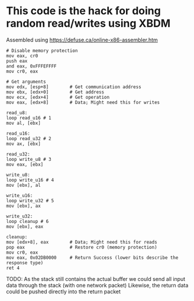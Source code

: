 # This code is the hack for doing random read/writes using XBDM

Assembled using https://defuse.ca/online-x86-assembler.htm

```
# Disable memory protection
mov eax, cr0
push eax
and eax, 0xFFFEFFFF
mov cr0, eax

# Get arguments
mov edx, [esp+8]        # Get communication address
mov ebx, [edx+0]        # Get address
mov ecx, [edx+4]        # Get operation
mov eax, [edx+8]        # Data; Might need this for writes

read_u8:
loop read_u16 # 1
mov al, [ebx]

read_u16:
loop read_u32 # 2
mov ax, [ebx]

read_u32:
loop write_u8 # 3
mov eax, [ebx]

write_u8:
loop write_u16 # 4
mov [ebx], al

write_u16:
loop write_u32 # 5
mov [ebx], ax

write_u32:
loop cleanup # 6
mov [ebx], eax

cleanup:
mov [edx+8], eax        # Data; Might need this for reads
pop eax                 # Restore cr0 (memory protection)
mov cr0, eax
mov eax, 0x02DB0000     # Return Success (lower bits describe the response type)
ret 4
```

TODO:
As the stack still contains the actual buffer we could send all input data through the stack (with one network packet)
Likewise, the return data could be pushed directly into the return packet

